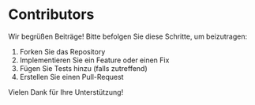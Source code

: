 # Contributors

Wir begrüßen Beiträge! Bitte befolgen Sie diese Schritte, um beizutragen:

1. Forken Sie das Repository
2. Implementieren Sie ein Feature oder einen Fix
3. Fügen Sie Tests hinzu (falls zutreffend)
4. Erstellen Sie einen Pull-Request

Vielen Dank für Ihre Unterstützung!